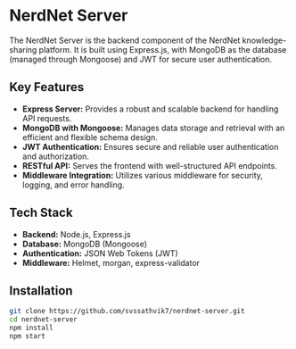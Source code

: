 # NerdNet Server

The NerdNet Server is the backend component of the NerdNet knowledge-sharing platform. It is built using Express.js, with MongoDB as the database (managed through Mongoose) and JWT for secure user authentication.

## Key Features

- **Express Server:** Provides a robust and scalable backend for handling API requests.
- **MongoDB with Mongoose:** Manages data storage and retrieval with an efficient and flexible schema design.
- **JWT Authentication:** Ensures secure and reliable user authentication and authorization.
- **RESTful API:** Serves the frontend with well-structured API endpoints.
- **Middleware Integration:** Utilizes various middleware for security, logging, and error handling.

## Tech Stack

- **Backend:** Node.js, Express.js
- **Database:** MongoDB (Mongoose)
- **Authentication:** JSON Web Tokens (JWT)
- **Middleware:** Helmet, morgan, express-validator

## Installation

```bash
git clone https://github.com/svssathvik7/nerdnet-server.git
cd nerdnet-server
npm install
npm start
